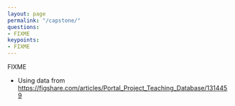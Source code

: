 ```yaml
---
layout: page
permalink: "/capstone/"
questions:
- FIXME
keypoints:
- FIXME
---
```


FIXME

- Using data from <https://figshare.com/articles/Portal_Project_Teaching_Database/1314459>
